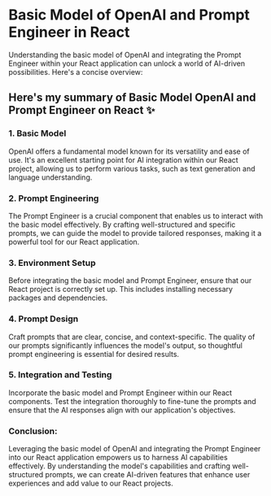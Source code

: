 # Basic Model of OpenAI and Prompt Engineer in React

Understanding the basic model of OpenAI and integrating the Prompt Engineer within your React application can unlock a world of AI-driven possibilities. Here's a concise overview:

## Here's my summary of Basic Model OpenAI and Prompt Engineer on React ✨

### 1. Basic Model 
OpenAI offers a fundamental model known for its versatility and ease of use. It's an excellent starting point for AI integration within our React project, allowing us to perform various tasks, such as text generation and language understanding.

### 2. Prompt Engineering 
The Prompt Engineer is a crucial component that enables us to interact with the basic model effectively. By crafting well-structured and specific prompts, we can guide the model to provide tailored responses, making it a powerful tool for our React application.

### 3. Environment Setup 
Before integrating the basic model and Prompt Engineer, ensure that our React project is correctly set up. This includes installing necessary packages and dependencies.

### 4. Prompt Design 
Craft prompts that are clear, concise, and context-specific. The quality of our prompts significantly influences the model's output, so thoughtful prompt engineering is essential for desired results.

### 5. Integration and Testing 
Incorporate the basic model and Prompt Engineer within our React components. Test the integration thoroughly to fine-tune the prompts and ensure that the AI responses align with our application's objectives.

### Conclusion:

Leveraging the basic model of OpenAI and integrating the Prompt Engineer into our React application empowers us to harness AI capabilities effectively. By understanding the model's capabilities and crafting well-structured prompts, we can create AI-driven features that enhance user experiences and add value to our React projects.